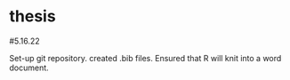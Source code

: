 # thesis

#5.16.22

Set-up git repository. created .bib files. Ensured that R will knit into a word document.

